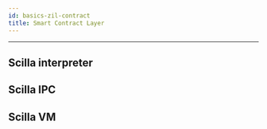 ```yaml
---
id: basics-zil-contract
title: Smart Contract Layer
---
```


---
## Scilla interpreter

## Scilla IPC

## Scilla VM